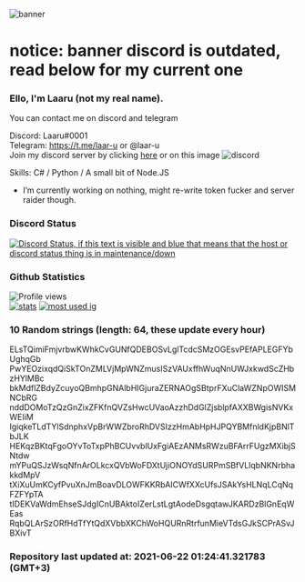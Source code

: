 
![banner](https://raw.githubusercontent.com/stop-bark/stop-bark/master/banner4.png)
# notice: banner discord is outdated, read below for my current one


### Ello, I'm Laaru (not my real name).

You can contact me on discord and telegram  

Discord: Laaru#0001  
Telegram: https://t.me/laar-u or @laar-u  
Join my discord server by clicking [here](https://discord.gg/invite/monk) or on this image ![discord](https://discord.com/api/guilds/848458923136122901/embed.png)

Skills: C# / Python / A small bit of Node.JS  

- I’m currently working on nothing, might re-write token fucker and server raider though.

### Discord Status
[![Discord Status, if this text is visible and blue that means that the host or discord status thing is in maintenance/down](https://discord.c99.nl/widget/theme-4/739824148267925565.png)](https://discord.c99.nl/)

### Github Statistics
![Profile views](https://komarev.com/ghpvc/?username=Laar-u) <br> [![stats](https://github-readme-stats.vercel.app/api?username=Laar-u&show_icons=true&theme=synthwave)](https://github.com/anuraghazra/github-readme-stats) [![most used ig](https://github-readme-stats.vercel.app/api/top-langs/?username=Laar-u&layout=compact&theme=synthwave&show_icons=true&langs_count=10)]((https://github.com/anuraghazra/github-readme-stats))

### 10 Random strings (length: 64, these update every hour)
ELsTQimiFmjvrbwKWhkCvGUNfQDEBOSvLglTcdcSMzOGEsvPEfAPLEGFYbUghqGb
PwYEOzixqdQiSkTOnZMLVjMpWNZmusISzVAUxffhWuqNnUWJxkwdScZHbzHYlMBc
bkMdflZBdyZcuyoQBmhpGNAlbHIGjuraZERNAOgSBtprFXuClaWZNpOWISMNCbRG
nddDOMoTzQzGnZixZFKfnQVZsHwcUVaoAzzhDdGlZjsblpfAXXBWgisNVKxWEIiM
IgiqkeTLdTYlSdnphxVpBrWWZbroRhDVSIzzHmAbHpHJPQYBMfnldKjpBNlTbJLK
HEKqzBKtqFgoOYvToTxpPhBCUvvblUxFgiAEzANMsRWzuBFArrFUgzMXibjSNtdw
mYPuQSJzWsqNfnArOLkcxQVbWoFDXtUjiONOYdSURPmSBfVLlqbNKNrbhakkdMpV
tXiXuUmKCyfPvuXnJmBoavDLOWFKKRbAICWfXXcUfsJSAkYsHLNqLCqNqFZFYpTA
tIDEKVaWdmEhseSJdgICnUBAktoIZerLstLgtAodeDsgqtawJKARDzBlGnEqWEas
RqbQLArSzORfHdTfYtQdXVbbXKChWoHQURnRtrfunMieVTdsGJkSCPrASvJBXivT

### Repository last updated at: 2021-06-22 01:24:41.321783 (GMT+3)
